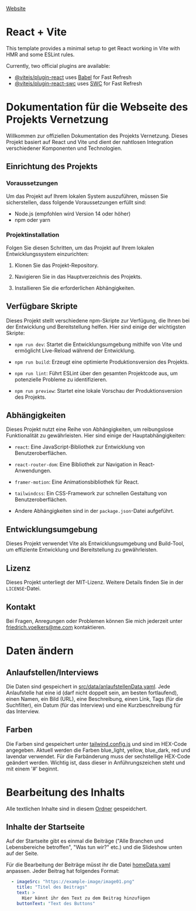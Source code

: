 [Website](https://projekt-vernetzung.friedrichvoelkers.de)

# React + Vite

This template provides a minimal setup to get React working in Vite with HMR and some ESLint rules.

Currently, two official plugins are available:

- [@vitejs/plugin-react](https://github.com/vitejs/vite-plugin-react/blob/main/packages/plugin-react/README.md) uses [Babel](https://babeljs.io/) for Fast Refresh
- [@vitejs/plugin-react-swc](https://github.com/vitejs/vite-plugin-react-swc) uses [SWC](https://swc.rs/) for Fast Refresh

# Dokumentation für die Webseite des Projekts Vernetzung

Willkommen zur offiziellen Dokumentation des Projekts Vernetzung. Dieses Projekt basiert auf React und Vite und dient der nahtlosen Integration verschiedener Komponenten und Technologien.

## Einrichtung des Projekts

### Voraussetzungen

Um das Projekt auf Ihrem lokalen System auszuführen, müssen Sie sicherstellen, dass folgende Voraussetzungen erfüllt sind:

- Node.js (empfohlen wird Version 14 oder höher)
- npm oder yarn

### Projektinstallation

Folgen Sie diesen Schritten, um das Projekt auf Ihrem lokalen Entwicklungssystem einzurichten:

1. Klonen Sie das Projekt-Repository.

2. Navigieren Sie in das Hauptverzeichnis des Projekts.

3. Installieren Sie die erforderlichen Abhängigkeiten.

## Verfügbare Skripte

Dieses Projekt stellt verschiedene npm-Skripte zur Verfügung, die Ihnen bei der Entwicklung und Bereitstellung helfen. Hier sind einige der wichtigsten Skripte:

- `npm run dev`: Startet die Entwicklungsumgebung mithilfe von Vite und ermöglicht Live-Reload während der Entwicklung.

- `npm run build`: Erzeugt eine optimierte Produktionsversion des Projekts.

- `npm run lint`: Führt ESLint über den gesamten Projektcode aus, um potenzielle Probleme zu identifizieren.

- `npm run preview`: Startet eine lokale Vorschau der Produktionsversion des Projekts.

## Abhängigkeiten

Dieses Projekt nutzt eine Reihe von Abhängigkeiten, um reibungslose Funktionalität zu gewährleisten. Hier sind einige der Hauptabhängigkeiten:

- `react`: Eine JavaScript-Bibliothek zur Entwicklung von Benutzeroberflächen.

- `react-router-dom`: Eine Bibliothek zur Navigation in React-Anwendungen.

- `framer-motion`: Eine Animationsbibliothek für React.

- `tailwindcss`: Ein CSS-Framework zur schnellen Gestaltung von Benutzeroberflächen.

- Andere Abhängigkeiten sind in der `package.json`-Datei aufgeführt.

## Entwicklungsumgebung

Dieses Projekt verwendet Vite als Entwicklungsumgebung und Build-Tool, um effiziente Entwicklung und Bereitstellung zu gewährleisten.

## Lizenz

Dieses Projekt unterliegt der MIT-Lizenz. Weitere Details finden Sie in der `LICENSE`-Datei.

## Kontakt

Bei Fragen, Anregungen oder Problemen können Sie mich jederzeit unter [friedrich.voelkers@me.com](mailto:friedrich.voelkers@me.com) kontaktieren.

# Daten ändern

## Anlaufstellen/Interviews

Die Daten sind gespeichert in [src/data/anlaufstellenData.yaml](https://github.com/frievoe97/projekt-vernetzung/blob/main/src/data/anlaufstellenData.yaml). Jede Anlaufstelle hat eine id (darf nicht doppelt sein, am besten fortlaufend), einen Namen, ein Bild (URL), eine Beschreibung, einen Link, Tags (für die Suchfilter), ein Datum (für das Interview) und eine Kurzbeschreibung für das Interview.

## Farben

Die Farben sind gespeichert unter [tailwind.config.js](https://github.com/frievoe97/projekt-vernetzung/blob/main/tailwind.config.js) und sind im HEX-Code angegeben. Aktuell werden die Farben blue_light, yellow, blue_dark, red und lavendar verwendet. Für die Farbänderung muss der sechstellige HEX-Code geändert werden. Wichtig ist, dass dieser in Anführungszeichen steht und mit einem '#' beginnt.




# Bearbeitung des Inhalts

Alle textlichen Inhalte sind in diesem [Ordner](https://github.com/frievoe97/projekt-vernetzung/tree/main/src/data) gespeidchert.

## Inhalte der Startseite

Auf der Startseite gibt es einmal die Beiträge ("Alle Branchen und Lebensbereiche betroffen", "Was tun wir?" etc.) und die Slideshow unten auf der Seite. 

Für die Bearbeitung der Beiträge müsst ihr die Datei [homeData.yaml](https://github.com/frievoe97/projekt-vernetzung/blob/main/src/data/homeData.yaml) anpassen. Jeder Beitrag hat folgendes Format:

```yaml
  - imageSrc: "https://example-image/image01.png"
    title: "Titel des Beitrags"
    text: >
      Hier könnt ihr den Text zu dem Beitrag hinzufügen
    buttonText: "Text des Buttons"
```



































